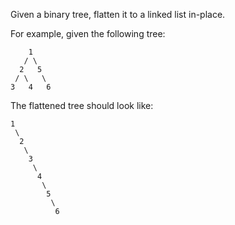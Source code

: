 Given a binary tree, flatten it to a linked list in-place.

For example, given the following tree:

```
    1
   / \
  2   5
 / \   \
3   4   6
```
The flattened tree should look like:

```
1
 \
  2
   \
    3
     \
      4
       \
        5
         \
          6
```
